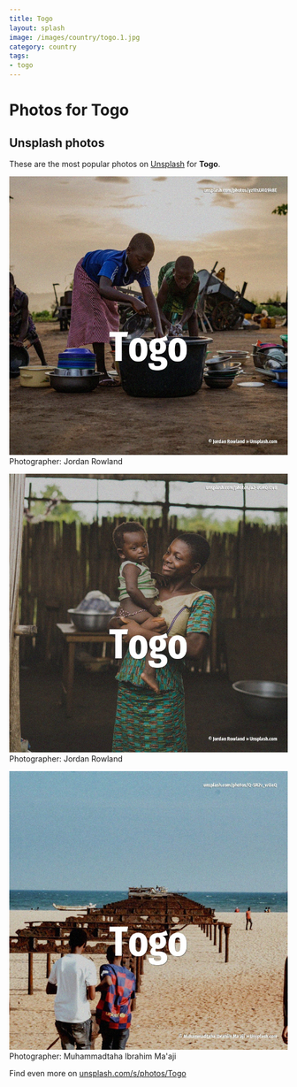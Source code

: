 ```yaml
---
title: Togo
layout: splash
image: /images/country/togo.1.jpg
category: country
tags:
- togo
---
```

# Photos for Togo
 
## Unsplash photos
These are the most popular photos on [Unsplash](https://unsplash.com) for **Togo**.
 
![Togo](/images/country/togo.1.jpg)
Photographer:  Jordan Rowland
 
![Togo](/images/country/togo.2.jpg)
Photographer:  Jordan Rowland
 
![Togo](/images/country/togo.3.jpg)
Photographer:  Muhammadtaha Ibrahim Ma'aji
 
Find even more on [unsplash.com/s/photos/Togo](https://unsplash.com/s/photos/Togo)
 
